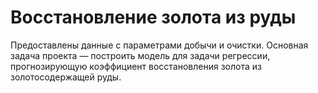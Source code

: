# Восстановление золота из руды

Предоставлены данные с параметрами добычи и очистки.
Основная задача проекта — построить модель для задачи регрессии, прогнозирующую коэффициент восстановления золота из золотосодержащей руды.
